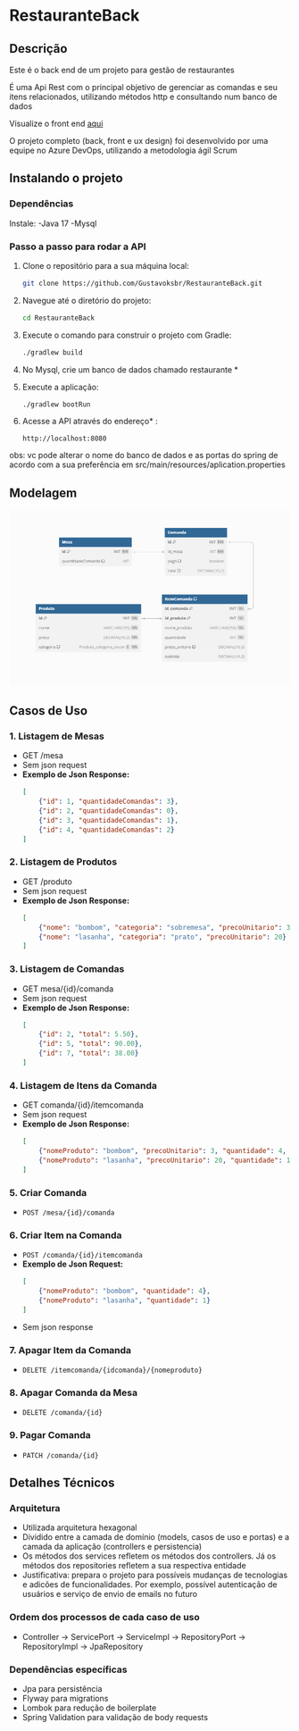 # RestauranteBack




## Descrição

Este é o back end de um projeto para gestão de restaurantes

É uma Api Rest com o principal objetivo de gerenciar as comandas e seu itens relacionados, utilizando métodos http e consultando num banco de dados

Visualize o front end [aqui](https://github.com/Gustavoksbr/RestauranteFront)

O projeto completo (back, front e ux design) foi desenvolvido por uma equipe no Azure DevOps, utilizando a metodologia ágil Scrum

## Instalando o projeto

### Dependências
Instale:
-Java 17
-Mysql

### Passo a passo para rodar a API

1. Clone o repositório para a sua máquina local:
    ```bash
    git clone https://github.com/Gustavoksbr/RestauranteBack.git
    ```

2. Navegue até o diretório do projeto:
    ```bash
    cd RestauranteBack
    ```

3. Execute o comando para construir o projeto com Gradle:
    ```bash
    ./gradlew build
    ```

4. No Mysql, crie um banco de dados chamado restaurante *

5. Execute a aplicação:
    ```bash
    ./gradlew bootRun
    ```

6. Acesse a API através do endereço* :
    ```
    http://localhost:8080
    ```
obs: vc pode alterar o nome do banco de dados e as portas do spring de acordo com a sua preferência em src/main/resources/aplication.properties

## Modelagem

![Modelagem do Banco de Dados](docs/modelagem.png)


## Casos de Uso

### 1. Listagem de Mesas

- GET /mesa
- Sem json request
- **Exemplo de Json Response:**
    ```json
    [
        {"id": 1, "quantidadeComandas": 3},
        {"id": 2, "quantidadeComandas": 0},
        {"id": 3, "quantidadeComandas": 1},
        {"id": 4, "quantidadeComandas": 2}
    ]
    ```
### 2. Listagem de Produtos


- GET /produto
- Sem json request
- **Exemplo de Json Response:**
    ```json
    [
        {"nome": "bombom", "categoria": "sobremesa", "precoUnitario": 3},
        {"nome": "lasanha", "categoria": "prato", "precoUnitario": 20}
    ]
    ```
  
### 3. Listagem de Comandas

- GET mesa/{id}/comanda
- Sem json request
- **Exemplo de Json Response:**
    ```json
    [
        {"id": 2, "total": 5.50},
        {"id": 5, "total": 90.00},
        {"id": 7, "total": 38.00}
    ]
    ```

### 4. Listagem de Itens da Comanda


- GET comanda/{id}/itemcomanda
- Sem json request
- **Exemplo de Json Response:**
    ```json
    [
        {"nomeProduto": "bombom", "precoUnitario": 3, "quantidade": 4, "precoTotal": 12},
        {"nomeProduto": "lasanha", "precoUnitario": 20, "quantidade": 1, "precoTotal": 20}
    ]
    ```


### 5. Criar Comanda

-  `POST /mesa/{id}/comanda`

### 6. Criar Item na Comanda

- `POST /comanda/{id}/itemcomanda`
- **Exemplo de Json Request:**
    ```json
    [
        {"nomeProduto": "bombom", "quantidade": 4},
        {"nomeProduto": "lasanha", "quantidade": 1}
    ]
    ```
- Sem json response

### 7. Apagar Item da Comanda

- `DELETE /itemcomanda/{idcomanda}/{nomeproduto}`

### 8. Apagar Comanda da Mesa

- `DELETE /comanda/{id}`

### 9. Pagar Comanda

- `PATCH /comanda/{id}`

## Detalhes Técnicos

### Arquitetura

- Utilizada arquitetura hexagonal
- Dividido entre a camada de domínio (models, casos de uso e portas) e a camada da aplicação (controllers e persistencia)
- Os métodos dos services refletem os métodos dos controllers. Já os métodos dos repositories refletem a sua respectiva entidade
- Justificativa: prepara o projeto para possíveis mudanças de tecnologias e adicões de funcionalidades. Por exemplo, possível autenticação de usuários e serviço de envio de emails no futuro

### Ordem dos processos de cada caso de uso
- Controller -> ServicePort -> ServiceImpl -> RepositoryPort -> RepositoryImpl -> JpaRepository

### Dependências específicas

- Jpa para persistência
- Flyway para migrations
- Lombok para redução de boilerplate
- Spring Validation para validação de body requests
